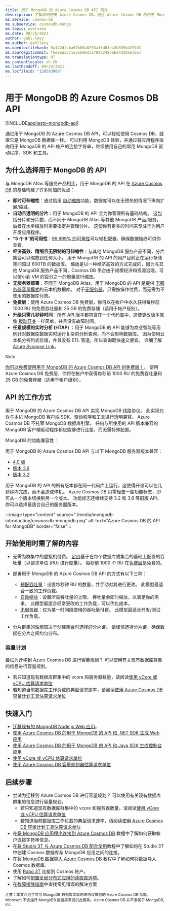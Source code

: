 ```yaml
---
title: 用于 MongoDB 的 Azure Cosmos DB API 简介
description: 了解如何使用 Azure Cosmos DB，通过 Azure Cosmos DB 的用于 MongoDB 的 API 来存储和查询大量数据。
ms.service: cosmos-db
ms.subservice: cosmosdb-mongo
ms.topic: overview
ms.date: 08/26/2021
author: gahl-levy
ms.author: gahllevy
ms.openlocfilehash: 9a142dfcba67b80a8293a15d03ea2b389bd297d1
ms.sourcegitcommit: f6e2ea5571e35b9ed3a79a22485eba4d20ae36cc
ms.translationtype: HT
ms.contentlocale: zh-CN
ms.lasthandoff: 09/24/2021
ms.locfileid: "128593888"
---
```

# <a name="azure-cosmos-db-api-for-mongodb"></a>用于 MongoDB 的 Azure Cosmos DB API
[!INCLUDE[appliesto-mongodb-api](../includes/appliesto-mongodb-api.md)]

通过用于 MongoDB 的 Azure Cosmos DB API，可以轻松使用 Cosmos DB，就像它是 MongoDB 数据库一样。 可以利用 MongoDB 体验，并通过将应用程序指向用于 MongoDB 的 API 帐户的连接字符串，继续使用自己的常用 MongoDB 驱动程序、SDK 和工具。

## <a name="why-choose-the-api-for-mongodb"></a>为什么选择用于 MongoDB 的 API

与 MongoDB Atlas 等服务产品相比，用于 MongoDB 的 API 在 [Azure Cosmos DB](../introduction.md) 的基础构建了许多附加的优点：

* **即时可伸缩性**：通过启用 [自动缩放](../provision-throughput-autoscale.md)功能，数据库可以在无预热的情况下纵向扩展/缩减。
* **自动且透明的分片**：用于 MongoDB 的 API 会为你管理所有基础结构。 这包括分片和分片数，而不同于 MongoDB Atlas 等其他 MongoDB 产品/服务，后者在水平缩放时需要指定并管理分片。 这使你有更多的时间来专注于为用户开发应用程序。
* **“5 个 9”的可用性**：[99.999% 的可用性](../high-availability.md)可以轻松配置，确保数据始终可供你查看。  
* **经济高效、精细且无限制的可伸缩性**：与其他 MongoDB 服务产品不同，分片集合可以缩放到任何大小。 用于 MongoDB 的 API 的用户目前正在运行存储空间超过 600TB 的数据库。 缩放是以一种经济高效的方式完成的，因为与其他 MongoDB 服务产品不同，Cosmos DB 平台由于规模经济和资源治理，可以按小到 VM 的百分之一的增量进行缩放。
* **无服务器部署**：不同于 MongoDB Atlas，用于 MongoDB 的 API 是提供 [无服务器容量模式](../serverless.md)的云本机数据库。 对于[无服务器](../serverless.md)，只需按操作付费，而无需为不使用的数据库付费。
* **免费层**：使用 Azure Cosmos DB 免费层，你可以在帐户中永久获得每秒前 1000 RU 的免费吞吐量和 25 GB 的免费存储（适用于帐户级别）。
* **升级只需几秒钟时间**：所有 API 版本都包含在一个代码库中，这使更改版本就像 [拨动开关](upgrade-mongodb-version.md)一样简单，并且没有故障时间。
* **任意规模的实时分析 (HTAP)** ：用于 MongoDB 的 API 能够为商业智能等用例针对数据库数据实时运行复杂的分析查询，而不会影响数据库。 因为使用云本机分析列式存储，并且没有 ETL 管道，所以查询既快速又便宜。 详细了解 [Azure Synapse Link](../synapse-link.md)。

> [!NOTE]
> [你可以免费使用用于 MongoDB 的 Azure Cosmos DB API 的免费层！](../free-tier.md)。 使用 Azure Cosmos DB 免费层，你将在帐户中获得每秒前 1000 RU 的免费吞吐量和 25 GB 的免费存储（适用于帐户级别）。


## <a name="how-the-api-works"></a>API 的工作方式

用于 MongoDB 的 Azure Cosmos DB API 实现 MongoDB 线路协议。 此实现允许与本机 MongoDB 客户端 SDK、驱动程序和工具进行透明兼容。 Azure Cosmos DB 不托管 MongoDB 数据库引擎。 任何与所使用的 API 版本兼容的 MongoDB 客户端驱动程序都应能够进行连接，而无需特殊配置。

MongoDB 的功能兼容性：

用于 MongoDB 的 Azure Cosmos DB API 与以下 MongoDB 服务器版本兼容：
- [4.0 版](feature-support-40.md)
- [版本 3.6](feature-support-36.md)
- [版本 3.2](feature-support-32.md)

用于 MongoDB 的 API 的所有版本都在同一代码库上运行，这使得升级可以在几秒钟内完成，而不会造成停机。 Azure Cosmos DB 只需轻击一些功能标志，即可从一个版本切换到另一个版本。  功能标志还继续支持 3.2 和 3.6 等旧版 API。 你可以选择最适合自己的服务器版本。

:::image type="content" source="./media/mongodb-introduction/cosmosdb-mongodb.png" alt-text="Azure Cosmos DB 的 API for MongoDB" border="false":::

## <a name="what-you-need-to-know-to-get-started"></a>开始使用时需了解的内容

* 无需为群集中的虚拟机付费。 [定价](../how-pricing-works.md)基于在每个数据库或集合的基础上配置的吞吐量（以请求单位 (RU) 进行度量）。 每秒前 1000 个 RU 在[免费层](../free-tier.md)是免费的。

* 部署用于 MongoDB 的 Azure Cosmos DB API 的方式有以下三种：
     * [预配吞吐量](../set-throughput.md)：设置每秒钟 RU 的数量，并手动对其进行更改。 此模型最适合一致的工作负载。
     * [自动缩放](../provision-throughput-autoscale.md)：设置所需吞吐量的上限。 吞吐量会即时缩放，以满足你的需求。 此模型最适合经常更改的工作负载，可以优化成本。
     * [无服务器](../serverless.md)：仅为某一时间段使用的吞吐量付费。 此模型最适合开发/测试工作负载。 

* 分片群集的性能取决于创建集合时选择的分片键。 请谨慎选择分片键，确保数据在分片之间均匀分布。

### <a name="capacity-planning"></a>容量计划

尝试为迁移到 Azure Cosmos DB 进行容量规划？ 可以使用有关现有数据库群集的信息进行容量规划。
* 若只知道现有数据库群集中的 vcore 和服务器数量，请阅读[使用 vCore 或 vCPU 估算请求单位](../convert-vcore-to-request-unit.md) 
* 若知道当前数据库工作负载的典型请求速率，请阅读[使用 Azure Cosmos DB 容量计划工具估算请求单位](../estimate-ru-with-capacity-planner.md)

## <a name="quickstart"></a>快速入门

* [迁移现有的 MongoDB Node.js Web 应用](create-mongodb-nodejs.md)。
* [使用 Azure Cosmos DB 的用于 MongoDB 的 API 和 .NET SDK 生成 Web 应用](create-mongodb-dotnet.md)
* [使用 Azure Cosmos DB 的用于 MongoDB 的 API 和 Java SDK 生成控制台应用](create-mongodb-java.md)
* [使用 vCore 或 vCPU 估算请求单位](../convert-vcore-to-request-unit.md) 
* [使用 Azure Cosmos DB 容量规划器估算请求单位](../estimate-ru-with-capacity-planner.md)

## <a name="next-steps"></a>后续步骤

* 尝试为迁移到 Azure Cosmos DB 进行容量规划？ 可以使用有关现有数据库群集的信息进行容量规划。
    * 若只知道现有数据库群集中的 vcore 和服务器数量，请阅读[使用 vCore 或 vCPU 估算请求单位](../convert-vcore-to-request-unit.md) 
    * 若知道当前数据库工作负载的典型请求速率，请阅读[使用 Azure Cosmos DB 容量计划工具估算请求单位](estimate-ru-capacity-planner.md)
* 在[将 MongoDB 应用程序连接到 Azure Cosmos DB](connect-mongodb-account.md) 教程中了解如何获取帐户连接字符串信息。
* 在[将 Studio 3T 与 Azure Cosmos DB 配合使用](connect-using-mongochef.md)教程中了解如何在 Studio 3T 中创建 Cosmos 数据库与 MongoDB 应用之间的连接。
* 在[将 MongoDB 数据导入 Azure Cosmos DB](../../dms/tutorial-mongodb-cosmos-db.md?toc=%2fazure%2fcosmos-db%2ftoc.json%253ftoc%253d%2fazure%2fcosmos-db%2ftoc.json) 教程中了解如何将数据导入 Cosmos 数据库。
* 使用 [Robo 3T](connect-using-robomongo.md) 连接到 Cosmos 帐户。
* 了解如何[配置全局分布式应用的读取首选项](tutorial-global-distribution-mongodb.md)。
* 在[故障排除指南](error-codes-solutions.md)中查找常见错误的解决方案


<sup>注意：本文介绍了可与 MongoDB 数据库实现网络协议兼容的 Azure Cosmos DB 功能。Microsoft 不会运行 MongoDB 数据库来提供此服务。Azure Cosmos DB 并不隶属于 MongoDB, inc.</sup>
